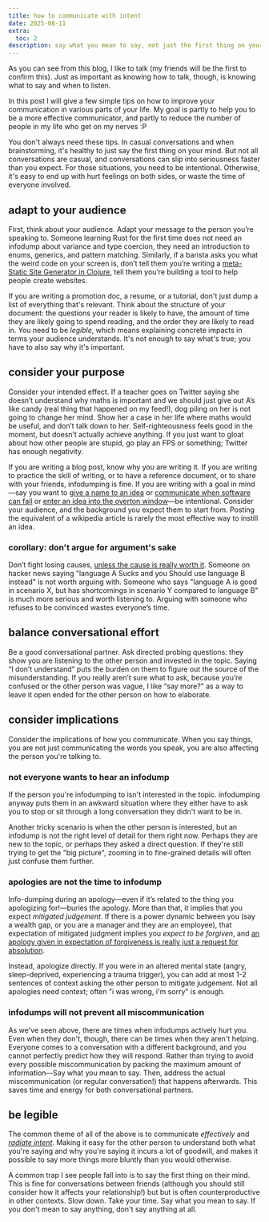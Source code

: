 ```yaml
---
title: how to communicate with intent
date: 2025-08-11
extra:
  toc: 2
description: say what you mean to say, not just the first thing on your mind
---
```

As you can see from this blog, I like to talk (my friends will be the first to confirm this). Just as important as knowing how to talk, though, is knowing what to say and when to listen.

In this post I will give a few simple tips on how to improve your communication in various parts of your life. My goal is partly to help you to be a more effective communicator, and partly to reduce the number of people in my life who get on my nerves :P

You don't always need these tips. In casual conversations and when brainstorming, it's healthy to just say the first thing on your mind. But not all conversations are casual, and conversations can slip into seriousness faster than you expect. For those situations, you need to be intentional. Otherwise, it's easy to end up with hurt feelings on both sides, or waste the time of everyone involved.
## adapt to your audience
First, think about your audience. Adapt your message to the person you’re speaking to. Someone learning Rust for the first time does not need an infodump about variance and type coercion, they need an introduction to enums, generics, and pattern matching. Similarly, if a barista asks you what the weird code on your screen is, don’t tell them you’re writing a [meta-Static Site Generator in Clojure][flower], tell them you’re building a tool to help people create websites.

If you are writing a promotion doc, a resume, or a tutorial, don't just dump a list of everything that's relevant. Think about the structure of your document: the questions your reader is likely to have, the amount of time they are likely going to spend reading, and the order they are likely to read in. You need to be _legible_, which means explaining concrete impacts in terms your audience understands. It's not enough to say what's true; you have to also say why it's important.

[flower]: https://codeberg.org/jyn514/flower/
## consider your purpose
Consider your intended effect. If a teacher goes on Twitter saying she doesn’t understand why maths is important and we should just give out A’s like candy (real thing that happened on my feed!), dog piling on her is not going to change her mind. Show her a case in her life where maths would be useful, and don’t talk down to her. Self-righteousness feels good in the moment, but doesn’t actually achieve anything. If you just want to gloat about how other people are stupid, go play an FPS or something; Twitter has enough negativity.

If you are writing a blog post, know why you are writing it. If you are writing to practice the skill of writing, or to have a reference document, or to share with your friends, infodumping is fine. If you are writing with a goal in mind—say you want to [give a name to an idea](https://www.joelonsoftware.com/2002/11/11/the-law-of-leaky-abstractions/) or [communicate when software can fail](https://devblogs.microsoft.com/oldnewthing/20250808-00/?p=111447) or [enter an idea into the overton window](https://jyn.dev/how-i-use-my-terminal/)—be intentional. Consider your audience, and the background you expect them to start from. Posting the equivalent of a wikipedia article is rarely the most effective way to instill an idea.
### corollary: don't argue for argument's sake
Don’t fight losing causes, [unless the cause is really worth it][ancillary-justice]. Someone on hacker news saying "language A Sucks and you Should use language B instead" is not worth arguing with. Someone who says "language A is good in scenario X, but has shortcomings in scenario Y compared to language B" is much more serious and worth listening to. Arguing with someone who refuses to be convinced wastes everyone’s time.

[ancillary-justice]: https://boardgamegeek.com/blog/5988/blogpost/76876/if-youre-going-to-do-something-that-crazy

## balance conversational effort
Be a good conversational partner. Ask directed probing questions: they show you are listening to the other person and invested in the topic. Saying “I don’t understand” puts the burden on them to figure out the source of the misunderstanding. If you really aren’t sure what to ask, because you’re confused or the other person was vague, I like “say more?” as a way to leave it open ended for the other person on how to elaborate.
## consider implications
Consider the implications of how you communicate. When you say things, you are not just communicating the words you speak, you are also affecting the person you're talking to.
### not everyone wants to hear an infodump
If the person you're infodumping to isn't interested in the topic. infodumping anyway puts them in an awkward situation where they either have to ask you to stop or sit through a long conversation they didn't want to be in.

Another tricky scenario is when the other person is interested, but an infodump is not the right level of detail for them right now. Perhaps they are new to the topic, or perhaps they asked a direct question. If they're still trying to get the "big picture", zooming in to fine-grained details will often just confuse them further.
### apologies are not the time to infodump
 Info-dumping during an apology—even if it’s related to the thing you apologizing for!—buries the apology. More than that, it implies that you expect *mitigated judgement*. If there is a power dynamic between you (say a wealth gap, or you are a manager and they are an employee), that expectation of mitigated judgment implies you *expect to be forgiven*, and [an apology given in expectation of forgiveness is really just a request for absolution](https://bsky.app/profile/did:plc:h2okxbr76w5522tailkxmidq/post/3lvrxmdvb3s2r).

Instead, apologize directly. If you were in an altered mental state (angry, sleep-deprived, experiencing a trauma trigger), you can add at most 1-2 sentences of context asking the other person to mitigate judgement. Not all apologies need context; often "i was wrong, i'm sorry" is enough.
### infodumps will not prevent all miscommunication
As we've seen above, there are times when infodumps actively hurt you. Even when they don't, though, there can be times when they aren't helping. Everyone comes to a conversation with a different background, and you cannot perfectly predict how they will respond. Rather than trying to avoid every possible miscommunication by packing the maximum amount of information—Say what you mean to say. Then, address the actual miscommunication (or regular conversation!) that happens afterwards. This saves time and energy for both conversational partners.
## be legible
The common theme of all of the above is to communicate *effectively* and [*radiate intent*](https://medium.com/@ElizAyer/dont-ask-forgiveness-radiate-intent-d36fd22393a3). Making it easy for the other person to understand both what you're saying and why you're saying it incurs a lot of goodwill, and makes it possible to say more things more bluntly than you would otherwise.

A common trap I see people fall into is to say the first thing on their mind. This is fine for conversations between friends (although you should still consider how it affects your relationship!) but but is often counterproductive in other contexts. Slow down. Take your time. Say what you mean to say. If you don't mean to say anything, don't say anything at all.
